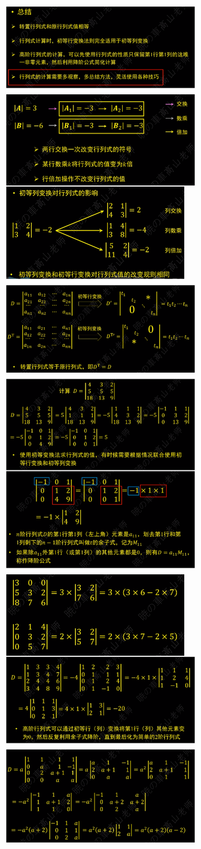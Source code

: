 ![](../photo/Pasted%20image%2020240617143406.png)

![](../photo/Pasted%20image%2020240617142200.png)
![](../photo/Pasted%20image%2020240617144046.png)

![](../photo/Pasted%20image%2020240617144027.png)

![](../photo/Pasted%20image%2020240617144016.png)
![](../photo/Pasted%20image%2020240617143954.png)

![](../photo/Pasted%20image%2020240617143936.png)
![](../photo/Pasted%20image%2020240617143848.png)

![](../photo/Pasted%20image%2020240617143825.png)